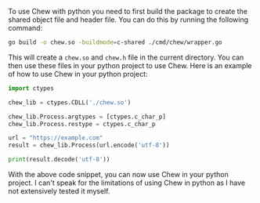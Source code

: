 To use Chew with python you need to first build the package to create the shared object file and header file. You can do this by running the following command:

```bash
go build -o chew.so -buildmode=c-shared ./cmd/chew/wrapper.go
```

This will create a `chew.so` and `chew.h` file in the current directory. You can then use these files in your python project to use Chew. Here is an example of how to use Chew in your python project:

```python
import ctypes

chew_lib = ctypes.CDLL('./chew.so')

chew_lib.Process.argtypes = [ctypes.c_char_p]
chew_lib.Process.restype = ctypes.c_char_p

url = "https://example.com"
result = chew_lib.Process(url.encode('utf-8'))

print(result.decode('utf-8'))
```

With the above code snippet, you can now use Chew in your python project. I can't speak for the limitations of using Chew in python as I have not extensively tested it myself.
